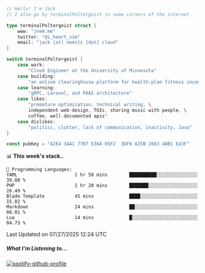 ```go
// Hello! I'm Jack
// I also go by terminalPoltergeist in some corners of the internet

type terminalPoltergeist struct {
    www: "jnem.me"
    twitter: "@i_heart_vim"
    email: "jack [at] nemitz [dot] cloud"
}

switch terminalPoltergeist {
    case work:
        "Cloud Engineer at the University of Minnesota"
    case building:
        "an online clearinghouse platform for health-plan fitness incentive programs"
    case learning:
        "gRPC, Laravel, and PAAS architecture"
    case likes:
        "premature optimization, technical writing, \
        independent web-design, TUIs, sharing music with people, \
        coffee, well-documented apis"
    case dislikes:
        "politics, clutter, lack of communication, inactivity, Java"
}

const pubKey = "A2E4 3AA1 77B7 E36A 05F2  3DF6 A25B 2683 4BB1 E43F"
```

<!--START_SECTION:waka-->
📊 **This week's stack..** 

```text
💬 Programming Languages: 
YAML                     1 hr 58 mins        ██████████░░░░░░░░░░░░░░░   39.08 % 
PHP                      1 hr 20 mins        ███████░░░░░░░░░░░░░░░░░░   26.49 % 
Blade Template           45 mins             ████░░░░░░░░░░░░░░░░░░░░░   15.02 % 
Markdown                 24 mins             ██░░░░░░░░░░░░░░░░░░░░░░░   08.01 % 
Lua                      14 mins             █░░░░░░░░░░░░░░░░░░░░░░░░   04.73 % 
```


 Last Updated on 07/27/2025 12:24 UTC
<!--END_SECTION:waka-->

##### What I'm Listening to...

[![spotify-github-profile](https://jnem.me/listening-item?maxAge=2592000)](https://jnem.me/listening)
